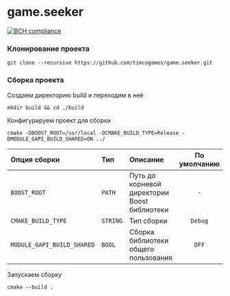# game.seeker

[![BCH compliance](https://bettercodehub.com/edge/badge/timcogames/game.​seeker?branch=master)](https://bettercodehub.com/)

### Клонирование проекта

```console
git clone --recursive https://github.com/timcogames/game.seeker.git
```

### Сборка проекта

Создаем директорию build и переходим в неё

```console
mkdir build && cd ./build
```

Конфигурируем проект для сборки

```console
cmake -DBOOST_ROOT=/usr/local -DCMAKE_BUILD_TYPE=Release -DMODULE_GAPI_BUILD_SHARED=ON ../
```

Опция сборки | Тип | Описание | По умолчанию
:---|:---|:---|:---:
`BOOST_ROOT` | `PATH` | Путь до корневой директории Boost библиотеки | `-`
`CMAKE_BUILD_TYPE` | `STRING` | Тип сборки | `Debug`
`MODULE_GAPI_BUILD_SHARED` | `BOOL` | Сборка библиотеки общего пользования | `OFF`

Запускаем сборку

```console
cmake --build .
```
